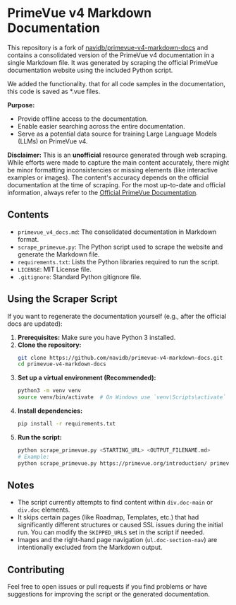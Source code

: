 # PrimeVue v4 Markdown Documentation

This repository is a fork of [navidb/primevue-v4-markdown-docs](https://github.com/navidb/primevue-v4-markdown-docs) and contains a consolidated version of the PrimeVue v4 documentation in a single Markdown file. It was generated by scraping the official PrimeVue documentation website using the included Python script.

We added the functionality. that for all code samples in the documentation, this code is saved as *.vue files.

**Purpose:**

*   Provide offline access to the documentation.
*   Enable easier searching across the entire documentation.
*   Serve as a potential data source for training Large Language Models (LLMs) on PrimeVue v4.

**Disclaimer:** This is an **unofficial** resource generated through web scraping. While efforts were made to capture the main content accurately, there might be minor formatting inconsistencies or missing elements (like interactive examples or images). The content's accuracy depends on the official documentation at the time of scraping. For the most up-to-date and official information, always refer to the <a href="https://primevue.org/" target="_blank">Official PrimeVue Documentation</a>.

## Contents

*   `primevue_v4_docs.md`: The consolidated documentation in Markdown format.
*   `scrape_primevue.py`: The Python script used to scrape the website and generate the Markdown file.
*   `requirements.txt`: Lists the Python libraries required to run the script.
*   `LICENSE`: MIT License file.
*   `.gitignore`: Standard Python gitignore file.

## Using the Scraper Script

If you want to regenerate the documentation yourself (e.g., after the official docs are updated):

1.  **Prerequisites:** Make sure you have Python 3 installed.
2.  **Clone the repository:**
    ```bash
    git clone https://github.com/navidb/primevue-v4-markdown-docs.git
    cd primevue-v4-markdown-docs
    ```
3.  **Set up a virtual environment (Recommended):**
    ```bash
    python3 -m venv venv
    source venv/bin/activate  # On Windows use `venv\Scripts\activate`
    ```
4.  **Install dependencies:**
    ```bash
    pip install -r requirements.txt
    ```
5.  **Run the script:**
    ```bash
    python scrape_primevue.py <STARTING_URL> <OUTPUT_FILENAME.md>
    # Example:
    python scrape_primevue.py https://primevue.org/introduction/ primevue_v4_docs_latest.md
    ```

## Notes

*   The script currently attempts to find content within `div.doc-main` or `div.doc` elements.
*   It skips certain pages (like Roadmap, Templates, etc.) that had significantly different structures or caused SSL issues during the initial run. You can modify the `SKIPPED_URLS` set in the script if needed.
*   Images and the right-hand page navigation (`ul.doc-section-nav`) are intentionally excluded from the Markdown output.

## Contributing

Feel free to open issues or pull requests if you find problems or have suggestions for improving the script or the generated documentation.
